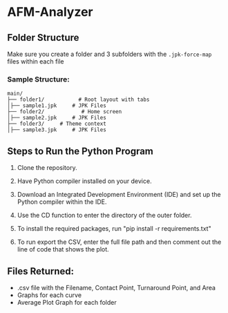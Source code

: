 # AFM-Analyzer

## Folder Structure
Make sure you create a folder and 3 subfolders with the `.jpk-force-map` files within each file

### Sample Structure:
```
main/
├── folder1/           # Root layout with tabs
│├── sample1.jpk     # JPK Files
├── folder2/            # Home screen
│├── sample2.jpk     # JPK Files
├── folder3/     # Theme context
│├── sample3.jpk     # JPK Files
```

## Steps to Run the Python Program
1. Clone the repository.

2. Have Python compiler installed on your device.

3. Download an Integrated Development Environment (IDE) and set up the Python compiler within the IDE.

4. Use the CD function to enter the directory of the outer folder.

5. To install the required packages, run "pip install -r requirements.txt"

6. To run export the CSV, enter the full file path and then comment out the line of code that shows the plot.

## Files Returned:
- .csv file with the Filename, Contact Point, Turnaround Point, and Area
- Graphs for each curve
- Average Plot Graph for each folder 
